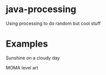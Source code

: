 # java-processing

Using processing to do random but cool stuff

# Examples

Sunshine on a cloudy day


MOMA level art


